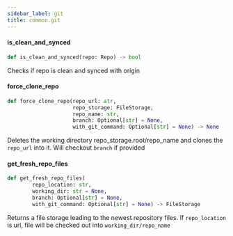 ```yaml
---
sidebar_label: git
title: common.git
---
```


#### is\_clean\_and\_synced

```python
def is_clean_and_synced(repo: Repo) -> bool
```

Checks if repo is clean and synced with origin

#### force\_clone\_repo

```python
def force_clone_repo(repo_url: str,
                     repo_storage: FileStorage,
                     repo_name: str,
                     branch: Optional[str] = None,
                     with_git_command: Optional[str] = None) -> None
```

Deletes the working directory repo_storage.root/repo_name and clones the `repo_url` into it. Will checkout `branch` if provided

#### get\_fresh\_repo\_files

```python
def get_fresh_repo_files(
        repo_location: str,
        working_dir: str = None,
        branch: Optional[str] = None,
        with_git_command: Optional[str] = None) -> FileStorage
```

Returns a file storage leading to the newest repository files. If `repo_location` is url, file will be checked out into `working_dir/repo_name`


